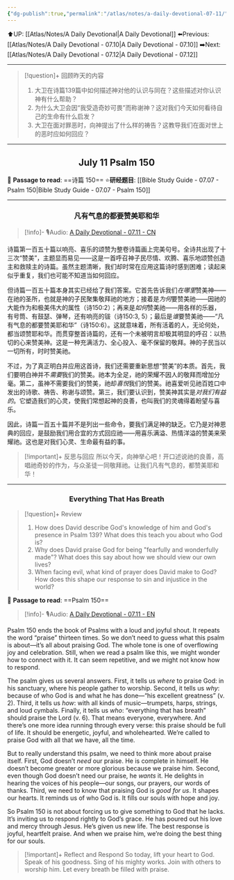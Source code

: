 ```yaml
---
{"dg-publish":true,"permalink":"/atlas/notes/a-daily-devotional-07-11/"}
---
```


 ⬆️UP: [[Atlas/Notes/A Daily Devotional\|A Daily Devotional]]
⬅️Previous: [[Atlas/Notes/A Daily Devotional - 07.10\|A Daily Devotional - 07.10]]
➡️Next: [[Atlas/Notes/A Daily Devotional - 07.12\|A Daily Devotional - 07.12]]

---

> [!question]+ 回顾昨天的内容
> 1.  ⁠大卫在诗篇139篇中如何描述神对他的认识与同在？这些描述对你认识神有什么帮助？
> 2. ⁠为什么大卫会因“我受造奇妙可畏”而称谢神？这对我们今天如何看待自己的生命有什么启发？
> 3. 大卫在面对罪恶时，向神提出了什么样的祷告？这教导我们在面对世上的恶时应如何回应？


---
## <center>July 11 Psalm 150</center>

📖 **Passage to read**: ==诗篇 150==
⭐**研经题目**: [[Bible Study Guide - 07.07 - Psalm 150\|Bible Study Guide - 07.07 - Psalm 150]]

---
### <center>凡有气息的都要赞美耶和华</center>

> [!info]- 🎙️Audio: [A Daily Devotional - 07.11 - CN]()

诗篇第一百五十篇以响亮、喜乐的颂赞为整卷诗篇画上完美句号。全诗共出现了十三次“赞美”，主题显而易见——这是一首呼召神子民尽情、欢腾、喜乐地颂赞创造主和救赎主的诗篇。虽然主题清晰，我们却时常在应用这篇诗时感到困难；读起来似乎重复，我们也可能不知道当如何回应。

但诗篇一百五十篇本身其实已经给了我们答案。它首先告诉我们*在哪里*赞美神——在祂的圣所，也就是神的子民聚集敬拜祂的地方；接着是*为何*要赞美祂——因祂的大能作为和极美伟大的属性（诗150:2）；再来是*如何*赞美祂——用各样的乐器，有号筒、有鼓瑟、弹琴，还有响亮的钹（诗150:3, 5）；最后是*谁*要赞美祂——“凡有气息的都要赞美耶和华”（诗150:6）。这就意味着，所有活着的人，无论何处，都当颂赞耶和华。而贯穿整首诗篇的，还有一个未被明言却极其明显的呼召：以热切的心来赞美神。这是一种充满活力、全心投入、毫不保留的敬拜。神的子民当以一切所有，时时赞美祂。

不过，为了真正明白并应用这首诗，我们还需要重新思想“赞美”的本质。首先，我们要明白神并不*需要*我们的赞美。祂本为全足，祂的荣耀不因人的敬拜而增加分毫。第二，虽神不需要我们的赞美，祂却*喜悦*我们的赞美。祂喜爱听见祂百姓口中发出的诗歌、祷告、称谢与颂赞。第三，我们要认识到，赞美神其实是*对我们有益的*。它塑造我们的心灵，使我们常想起神的良善，也叫我们的灵魂得着盼望与喜乐。

因此，诗篇一百五十篇并不是列出一些命令，要我们满足神的缺乏。它乃是对神恩典的回应，是鼓励我们用合宜的方式回应祂——用喜乐满溢、热情洋溢的赞美来荣耀祂。这也是对我们心灵、生命最有益的事。

> [!important]+ 反思与回应
所以今天，向神举心吧！开口述说祂的良善，高唱祂奇妙的作为，与众圣徒一同敬拜祂。让我们凡有气息的，都赞美耶和华！


---
### <center>Everything That Has Breath</center>

> [!question]+ Review
> 1. ⁠How does David describe God's knowledge of him and God's presence in Psalm 139? What does this teach you about who God is?
> 2. Why does David praise God for being "fearfully and wonderfully made"? What does this say about how we should view our own lives?
> 3. When facing evil, what kind of prayer does David make to God? How does this shape our response to sin and injustice in the world?

📖 **Passage to read**: ==Psalm 150==

> [!info]- 🎙️Audio: [A Daily Devotional - 07.11 - EN]()  

Psalm 150 ends the book of Psalms with a loud and joyful shout. It repeats the word “praise” thirteen times. So we don’t need to guess what this psalm is about—it’s all about praising God. The whole tone is one of overflowing joy and celebration. Still, when we read a psalm like this, we might wonder how to connect with it. It can seem repetitive, and we might not know how to respond.

The psalm gives us several answers. First, it tells us *where* to praise God: in his sanctuary, where his people gather to worship. Second, it tells us *why*: because of who God is and what he has done—“his excellent greatness” (v. 2). Third, it tells us *how*: with all kinds of music—trumpets, harps, strings, and loud cymbals. Finally, it tells us *who*: “everything that has breath” should praise the Lord (v. 6). That means everyone, everywhere. And there’s one more idea running through every verse: this praise should be full of life. It should be energetic, joyful, and wholehearted. We’re called to praise God with all that we have, all the time.

But to really understand this psalm, we need to think more about praise itself. First, God doesn’t *need* our praise. He is complete in himself. He doesn’t become greater or more glorious because we praise him. Second, even though God doesn’t need our praise, he *wants* it. He delights in hearing the voices of his people—our songs, our prayers, our words of thanks. Third, we need to know that praising God is *good for us*. It shapes our hearts. It reminds us of who God is. It fills our souls with hope and joy.

So Psalm 150 is not about forcing us to give something to God that he lacks. It’s inviting us to respond rightly to God’s grace. He has poured out his love and mercy through Jesus. He’s given us new life. The best response is joyful, heartfelt praise. And when we praise him, we’re doing the best thing for our souls.

> [!important]+ Reflect and Respond
So today, lift your heart to God. Speak of his goodness. Sing of his mighty works. Join with others to worship him. Let every breath be filled with praise.





